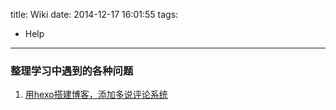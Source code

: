 title: Wiki
date: 2014-12-17 16:01:55
tags:
- Help
---
### 整理学习中遇到的各种问题 ###
1. [用hexo搭建博客，添加多说评论系统](http://mumuyang1.github.io/2014/12/14/%E5%A4%9A%E8%AF%B4%E8%AF%84%E8%AE%BA%E7%B3%BB%E7%BB%9F/)
